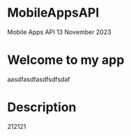 # MobileAppsAPI
Mobile Apps API 13 November 2023

# Welcome to my app 

aasdfasdfasdfsdfsdaf

# Description
212121